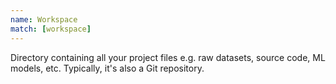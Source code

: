 ```yaml
---
name: Workspace
match: [workspace]
---
```


Directory containing all your <abbr>project</abbr> files e.g. raw datasets,
source code, ML models, etc. Typically, it's also a Git repository. 

